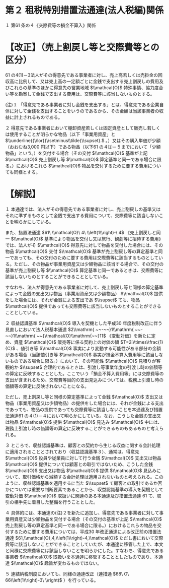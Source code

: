 # 第２ 租税特別措置法通達(法人税編)関係

１ 第61 条の４《交際費等の損金不算入》関係

# 【改正】（売上割戻し等と交際費等との区分）

61 の4(1)－3法人がその得意先である事業者に対し、売上高若しくは売掛金の回収高に比例して、又は売上高の一定額ごとに金銭で支出する売上割戻しの費用及びこれらの基準のほかに得意先の営業地域 $\\mathcal{O}$ 特殊事情、協力度合い等を勘案して金銭で支出する費用は、交際費等に該当しないものとする。

(注)１ 「得意先である事業者に対し金銭を支出する」とは、得意先である企業自体に対して金銭を支出することをいうのであるから、その金額は当該事業者の収益に計上されるものである。

２ 得意先である事業者において棚卸資産若しくは固定資産として販売し若しくは使用することが明らかな物品（以下「事業用資産」と $\\underline{{\\lor}}\\setminus\\tilde{\\supset}.$ 。）又はその購入単価が少額（おおむね3,000 円以下）である物品（以下61 の４⑴－５までにおいて「少額物品」という。）を交付する場合（その交付 $\\mathcal{O}$ 基準が上記 $\\mathcal{O}$ 売上割戻し等 $\\mathcal{O}$ 算定基準と同一である場合に限る。）におけるこれら $\\mathcal{O}$ 物品を交付するために要する費用についても同様とする。

# 【解説】

１ 本通達では、法人がその得意先である事業者に対し、売上割戻しの基準又はそれに準ずるものとして金銭で支出する費用について、交際費等に該当しないことを明らかにしている。

また、措置法通達 $61\ \\mathcal{O}\ 4\ \\left(1\\right)-\ 4$ 《売上割戻しと同一 $\\mathcal{O}$ 基準により物品を交付し又は旅行、観劇等に招待する費用》では、法人がそ $\\mathcal{O}$ 得意先に対して物品を交付した場合には、その物品 $\\mathcal{O}$ 交付 $\\mathcal{O}$ 基準が売上割戻し等の算定基準と同一であっても、その交付のために要する費用は交際費等に該当するものとしている。ただし、その物品が事業用資産又は少額物品に該当する場合で、その交付の基準が売上割戻し等 $\\mathcal{O}$ 算定基準と同一であるときは、交際費等に該当しないものとすることができることとしている。

すなわち、法人が得意先である事業者に対して、売上割戻し等と同様の算定基準によって金銭の支出又は物品（事業用資産又は少額物品） $\\mathcal{O}$ 提供をした場合には、それが金銭による支出であ $\\supset$ ても、物品 $\\mathcal{O}$ 提供であっても交際費等に該当しないものとすることができることとしている。

２ 収益認識基準 $\\mathcal{O}$ 導入を契機とした平成30 年度税制改正に伴う見直しにおいて法人税基本通達 $2\\mathrm{ ~~-~~}1\\mathrm{ ~~-~~}1\\mathrm{ ~~}\\mathcal{O}\\mathrm{~~}11$ 《変動対価》を新たに定め、資産 $\\mathcal{O}$ 販売等に係る契約上の対価の額 $T=2l\\times\\frac{1}{C}$ 、値引き等 $\\mathcal{O}$ 事実により変動する可能性がある部分の金額がある場合（当該値引き等 $\\mathcal{O}$ 事実が損金不算入費用等に該当しないものである場合に限る。）において、その可能性 $\\mathcal{O}$ 見積りが客観的か $\\supset$ 合理的であるときは、引渡し等事業年度の引渡し時の価額等の算定に反映することとした。ここでいう「損金不算入費用等」には交際費等の支出が含まれるため、交際費等目的の支出見込みについては、税務上引渡し時の価額等の算定に反映されないことになる。

ただし、売上割戻し等と同様の算定基準によって金銭 $\\mathcal{O}$ 支出又は物品（事業用資産又は少額物品）の提供をした場合には、それが金銭による支出であっても、物品の提供であっても交際費等に該当しないことを本通達及び措置法通達61 の４(1)－４において明らかにしている。なお、こうした金銭の支出又は物品 $\\mathcal{O}$ 提供 $\\mathcal{O}$ 見込み $\\mathcal{O}$ 中には、税務上引渡し時の価額等の算定に反映することができるものもあるものと考えられる。

３ ところで、収益認識基準は、顧客との契約から生じる収益に関する会計処理に適用されることとされており（収益認識基準３）、通常は、得意先 $\\mathcal{O}$ 役員や従業員に対して行う金銭 $\\mathcal{O}$ 支出又は物品 $\\mathcal{O}$ 提供については顧客との取引ではないため、こうした金銭 $\\mathcal{O}$ 支出又は物品 $\\mathcal{O}$ 提供 $\\mathcal{O}$ 見込みについて、取引価格から減額する会計処理は適用されないものと考えられる。このように、収益認識基準を適用するに当た $\\supset$ て顧客との取引であるか否かについては重要な判断要素であることから、収益認識基準の導入を契機として変動対価 $\\mathcal{O}$ 取扱いに関連のある本通達及び措置法通達 $61%4(1)-4%24%$ て、取引の相手先に着目した整備を行うこととした。

４ 具体的には、本通達の(注)２を新たに追加し、得意先である事業者に対して事業用資産又は少額物品を交付する場合（その交付の基準が上記 $\\mathcal{O}$ 売上割戻し等の算定基準と同一である場合に限る。）におけるこれらの物品を交付するために要する費用については、平成30 年改正通達による改正前の措置法通達 $61,\\mathcal{O},4,\\left(1\\right)-4,\\mathcal{O}$ ただし書において交際費等に該当しないことができることとしていたが、本通達に移管した上で、本文と同様に交際費等には該当しないことを明らかにした。すなわち、得意先である事業者 $\\mathcal{O}$ 取扱いを本通達に移管することとしたものであり、本通達 $\\mathcal{O}$ 趣旨が変わるものではない。

５ 連結納税制度においても、同様の通達改正（連措通 $68\ O\ 66\\left(1\\right)-3\ \\right)$ ）を行っている。